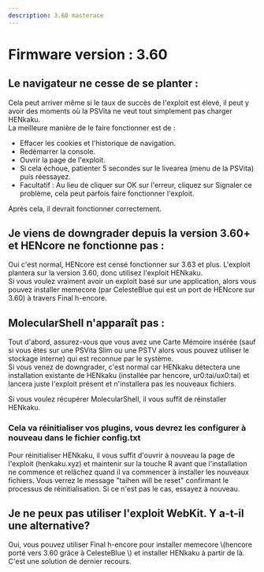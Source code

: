 ```yaml
---
description: 3.60 masterace
---
```


# Firmware version : 3.60

## Le navigateur ne cesse de se planter :

Cela peut arriver même si le taux de succès de l'exploit est élevé, il peut y avoir des moments où la PSVita ne veut tout simplement pas charger HENkaku.  
La meilleure manière de le faire fonctionner est de :

* Effacer les cookies et l'historique de navigation.
* Redémarrer la console.
* Ouvrir la page de l'exploit.
* Si cela échoue, patienter 5 secondes sur le livearea \(menu de la PSVita\) puis réessayez.
* Facultatif : Au lieu de cliquer sur OK sur l'erreur, cliquez sur Signaler ce problème, cela peut parfois faire fonctionner l'exploit.

Après cela, il devrait fonctionner correctement.

## Je viens de downgrader depuis la version 3.60+ et HENcore ne fonctionne pas :

Oui c'est normal, HENcore est censé fonctionner sur 3.63 et plus. L'exploit plantera sur la version 3.60, donc utilisez l'exploit HENkaku.  
Si vous voulez vraiment avoir un exploit basé sur une application, alors vous pouvez installer memecore \(par CelesteBlue qui est un port de HENcore sur 3.60\) à travers Final h-encore.

## MolecularShell n'apparaît pas :

Tout d'abord, assurez-vous que vous avez une Carte Mémoire insérée \(sauf si vous êtes sur une PSVita Slim ou une PSTV alors vous pouvez utiliser le stockage interne\) qui est reconnue par le système.  
Si vous venez de downgrader, c'est normal car HENkaku détectera une installation existante de HENkaku \(installée par hencore, ur0:tai/ux0:tai\) et lancera juste l'exploit présent et n'installera pas les nouveaux fichiers.

Si vous voulez récupérer MolecularShell, il vous suffit de réinstaller HENkaku.

### Cela va réinitialiser vos plugins, vous devrez les configurer à nouveau dans le fichier config.txt

Pour réinitialiser HENkaku, il vous suffit d'ouvrir à nouveau la page de l'exploit \(henkaku.xyz\) et maintenir sur la touche R avant que l'installation ne commence et relâchez quand il va commencer à installer les nouveaux fichiers. Vous verrez le message "taihen will be reset" confirmant le processus de réinitialisation. Si ce n'est pas le cas, essayez à nouveau.

## Je ne peux pas utiliser l'exploit WebKit. Y a-t-il une alternative?

Oui, vous pouvez utiliser Final h-encore pour installer memecore \\(hencore porté vers 3.60 grâce à CelesteBlue \\) et installer HENkaku à partir de là. C'est une solution de dernier recours.

